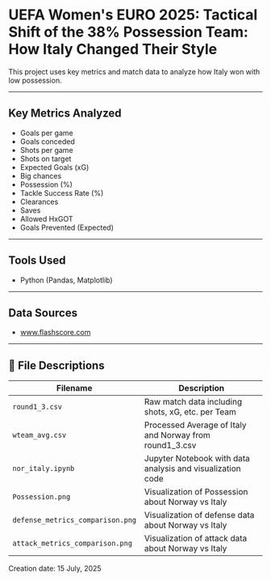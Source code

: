 # UEFA Women's EURO 2025: Tactical Shift of the 38% Possession Team: How Italy Changed Their Style

This project uses key metrics and match data to analyze how Italy won with low possession. 

---

## Key Metrics Analyzed

- Goals per game
- Goals conceded
- Shots per game
- Shots on target
- Expected Goals (xG)
- Big chances
- Possession (%)
- Tackle Success Rate (%)
- Clearances
- Saves
- Allowed HxGOT
- Goals Prevented (Expected)	

---

## Tools Used

- Python (Pandas, Matplotlib)

---

## Data Sources

- www.flashscore.com

---

## 📁 File Descriptions

| Filename                | Description                                               |
|-------------------------|-----------------------------------------------------------|
| `round1_3.csv`  | Raw match data including shots, xG, etc. per Team |
| `wteam_avg.csv`          | Processed Average of Italy and Norway from round1_3.csv  |
|  `nor_italy.ipynb`    | Jupyter Notebook with data analysis and visualization code        |
|  `Possession.png`    | Visualization of Possession about Norway vs Italy        |
| `defense_metrics_comparison.png` | Visualization of defense data about Norway vs Italy        |
| `attack_metrics_comparison.png` | Visualization of attack data about Norway vs Italy           |

Creation date: 15 July, 2025
